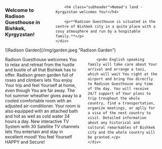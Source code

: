 <div class="row">
    <div class="twelve columns">
        <h3>Welcome to Radison Guesthouse in Bishkek, Kyrgyzstan!</h3>

        <h4 class="subheader">Nomad's land - Kyrgyzstan welcomes You!</h4>

        <p>**Radison Guesthouse is situated in the centre of Bishkek city in a quite place with a cosy atmosphere and run by a hospitable family.**</p>
    </div>
</div>
<div class="row">
    <div class="three columns">
        ![Radison Garden](/img/garden.jpeg "Radison Garden")
    </div>
    <div class="nine columns">
        <p>Radison Guesthouse welcomes You to relax and retreat from the hustle and bustle of all that Bishkek has to offer. Radison green garden full of roses and climbers lets You enjoy Your trip and feel Yourself at home, even though You are far away. The hot summer wheather gives away to a cooled comfortable room with an adjusted air-conditioner. Your room is also equipped with an attached bath and hot as well as cold water 24 hours a day. New interactive TV System with 30 Satellite TV channels lets You entertain and stay in excellent mood! You feel Yourself HAPPY and Secure!</p>

        <p>An English speaking family will take care about Your arrival and arrange a taxi, which will wait You right at the airport and bring You directly to Radison Guesthouse any time of the day. You will receive 24/7 support of Your plans to trip troughout the whole country, find a transportation, organize meetings, or aplly for a visa of the next country to visit. Detailed information about any historical and cultural remarkables of Bishkek city and the whole country will be granted.</p>
    </div>
</div>